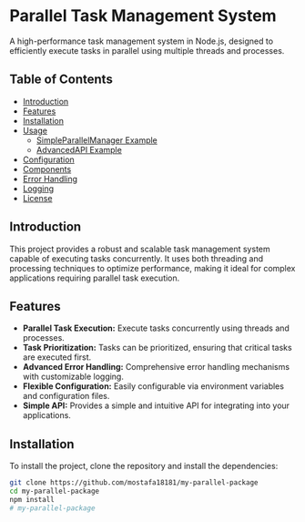 # Parallel Task Management System

A high-performance task management system in Node.js, designed to efficiently execute tasks in parallel using multiple
threads and processes.

## Table of Contents

- [Introduction](#introduction)
- [Features](#features)
- [Installation](#installation)
- [Usage](#usage)
    - [SimpleParallelManager Example](#simpleparallelmanager-example)
    - [AdvancedAPI Example](#advancedapi-example)
- [Configuration](#configuration)
- [Components](#components)
- [Error Handling](#error-handling)
- [Logging](#logging)
- [License](#license)

## Introduction

This project provides a robust and scalable task management system capable of executing tasks concurrently. It uses both
threading and processing techniques to optimize performance, making it ideal for complex applications requiring parallel
task execution.

## Features

- **Parallel Task Execution:** Execute tasks concurrently using threads and processes.
- **Task Prioritization:** Tasks can be prioritized, ensuring that critical tasks are executed first.
- **Advanced Error Handling:** Comprehensive error handling mechanisms with customizable logging.
- **Flexible Configuration:** Easily configurable via environment variables and configuration files.
- **Simple API:** Provides a simple and intuitive API for integrating into your applications.

## Installation

To install the project, clone the repository and install the dependencies:

```bash
git clone https://github.com/mostafa18181/my-parallel-package
cd my-parallel-package
npm install
# my-parallel-package
